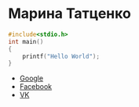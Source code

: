 # Марина Татценко

```c
#include<stdio.h>
int main()
{
    printf("Hello World");
}
```

+ [Google](google.com)
+ [Facebook](facebook.com)
+ [VK](vk.com)
